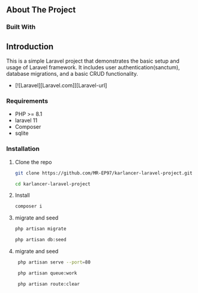 <!-- TODO list -->

## About The Project

### Built With

## Introduction

This is a simple Laravel project that demonstrates the basic setup and usage of Laravel framework. It includes user
authentication(sanctum), database migrations, and a basic CRUD functionality.

* [![Laravel][Laravel.com]][Laravel-url]

### Requirements

* PHP >= 8.1
* laravel 11
* Composer
* sqlite

### Installation

1. Clone the repo
   ```sh
   git clone https://github.com/MR-EP97/karlancer-laravel-project.git
   
   cd karlancer-laravel-project
   ```
2. Install
   ```sh
   composer i
   ```
3. migrate and seed
   ```sh
   php artisan migrate
   
   php artisan db:seed
   ```
4. migrate and seed
   ```sh
    php artisan serve --port=80
   
    php artisan queue:work
   
    php artisan route:clear
   ```
